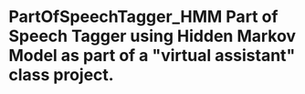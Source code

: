 # PartOfSpeechTagger_HMM Part of Speech Tagger using Hidden Markov Model as part of a "virtual assistant" class project.
